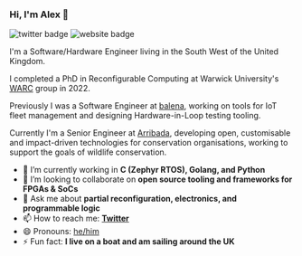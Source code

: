 ### Hi, I'm Alex 👋

![twitter badge](https://img.shields.io/badge/twitter-@AlexRBucknall-blue?style=flat-square&link=https://twitter.com/alexrbucknall&logo=twitter)
![website badge](https://img.shields.io/badge/website-bucknalla.dev-green?style=flat-square&link=https://bucknalla.dev)

I'm a Software/Hardware Engineer living in the South West of the United Kingdom.

I completed a PhD in Reconfigurable Computing at Warwick University's [WARC](https://warwick.ac.uk/fac/sci/eng/research/grouplist/connectedsystems/warc/) group in 2022.

Previously I was a Software Engineer at [balena](https://balena.io), working on tools for IoT fleet management and designing Hardware-in-Loop testing tooling.

Currently I'm a Senior Engineer at [Arribada](https://arribada.org), developing open, customisable and impact-driven technologies for conservation organisations, working to support the goals of wildlife conservation.

- 🌱 I’m currently working in **C (Zephyr RTOS), Golang, and Python**
- 👯 I’m looking to collaborate on **open source tooling and frameworks for FPGAs & SoCs**
- 💬 Ask me about **partial reconfiguration, electronics, and programmable logic**
- 📫 How to reach me: **[Twitter](https://twitter.com/AlexRBucknall)**
- 😄 Pronouns: [he/him](https://pronoun.is/he)
- ⚡ Fun fact: **I live on a boat and am sailing around the UK**
